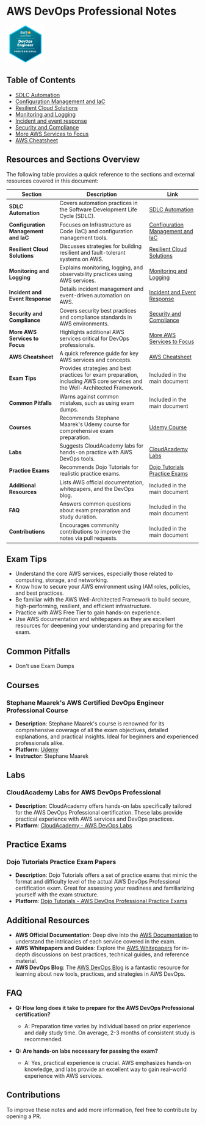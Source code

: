 # AWS DevOps Professional Notes
<img src="image.png" alt="alt text" width="100"/>

## Table of Contents
- [SDLC Automation](/1.SDLC%20Automation.md)
- [Configuration Management and IaC](/2.Configuration%20Management%20and%20IaC.md)
- [Resilient Cloud Solutions](/3.Resilient%20Cloud%20Solutions.md)
- [Monitoring and Logging](/4.Monitoring%20and%20Logging.md)
- [Incident and event response](/5.Incident%20and%20event%20response.md)
- [Security and Compliance](/6.Security%20and%20Compliance.md)
- [More AWS Services to Focus](/7.More%20AWS%20Services%20to%20Focus.md)
- [AWS Cheatsheet](/8.%20AWS%20Cheatsheet.md)

## Resources and Sections Overview
The following table provides a quick reference to the sections and external resources covered in this document:

| **Section**                             | **Description**                                                                 | **Link**                                                                 |
|-----------------------------------------|---------------------------------------------------------------------------------|--------------------------------------------------------------------------|
| **SDLC Automation**                     | Covers automation practices in the Software Development Life Cycle (SDLC).      | [SDLC Automation](/1.SDLC%20Automation.md)                               |
| **Configuration Management and IaC**    | Focuses on Infrastructure as Code (IaC) and configuration management tools.     | [Configuration Management and IaC](/2.Configuration%20Management%20and%20IaC.md) |
| **Resilient Cloud Solutions**           | Discusses strategies for building resilient and fault-tolerant systems on AWS.  | [Resilient Cloud Solutions](/3.Resilient%20Cloud%20Solutions.md)         |
| **Monitoring and Logging**              | Explains monitoring, logging, and observability practices using AWS services.   | [Monitoring and Logging](/4.Monitoring%20and%20Logging.md)               |
| **Incident and Event Response**         | Details incident management and event-driven automation on AWS.                | [Incident and Event Response](/5.Incident%20and%20event%20response.md)   |
| **Security and Compliance**             | Covers security best practices and compliance standards in AWS environments.    | [Security and Compliance](/6.Security%20and%20Compliance.md)             |
| **More AWS Services to Focus**          | Highlights additional AWS services critical for DevOps professionals.           | [More AWS Services to Focus](/7.More%20AWS%20Services%20to%20Focus.md)   |
| **AWS Cheatsheet**                      | A quick reference guide for key AWS services and concepts.                      | [AWS Cheatsheet](/8.%20AWS%20Cheatsheet.md)                              |
| **Exam Tips**                           | Provides strategies and best practices for exam preparation, including AWS core services and the Well-Architected Framework. | Included in the main document                                            |
| **Common Pitfalls**                     | Warns against common mistakes, such as using exam dumps.                        | Included in the main document                                            |
| **Courses**                             | Recommends Stephane Maarek's Udemy course for comprehensive exam preparation.   | [Udemy Course](https://www.udemy.com/course/aws-certified-devops-engineer-professional-hands-on/) |
| **Labs**                                | Suggests CloudAcademy labs for hands-on practice with AWS DevOps tools.         | [CloudAcademy Labs](https://cloudacademy.com/learning-paths/aws-devops-engineer-professional-dop-c02-certification-preparation-for-aws-1-9637/?program=1acec0f4-f7a7-44b8-9768-ad8792c9ba6d) |
| **Practice Exams**                      | Recommends Dojo Tutorials for realistic practice exams.                         | [Dojo Tutorials Practice Exams](https://tutorialsdojo.com/aws-certified-devops-engineer-professional/) |
| **Additional Resources**                | Lists AWS official documentation, whitepapers, and the DevOps blog.             | Included in the main document                                            |
| **FAQ**                                 | Answers common questions about exam preparation and study duration.             | Included in the main document                                            |
| **Contributions**                       | Encourages community contributions to improve the notes via pull requests.      | Included in the main document                                            |

## Exam Tips
- Understand the core AWS services, especially those related to computing, storage, and networking.
- Know how to secure your AWS environment using IAM roles, policies, and best practices.
- Be familiar with the AWS Well-Architected Framework to build secure, high-performing, resilient, and efficient infrastructure.
- Practice with AWS Free Tier to gain hands-on experience.
- Use AWS documentation and whitepapers as they are excellent resources for deepening your understanding and preparing for the exam.

## Common Pitfalls
- Don't use Exam Dumps 

## Courses

### Stephane Maarek's AWS Certified DevOps Engineer Professional Course
- **Description**: Stephane Maarek's course is renowned for its comprehensive coverage of all the exam objectives, detailed explanations, and practical insights. Ideal for beginners and experienced professionals alike.
- **Platform**: [Udemy](https://www.udemy.com/course/aws-certified-devops-engineer-professional-hands-on/)
- **Instructor**: Stephane Maarek

## Labs

### CloudAcademy Labs for AWS DevOps Professional
- **Description**: CloudAcademy offers hands-on labs specifically tailored for the AWS DevOps Professional certification. These labs provide practical experience with AWS services and DevOps practices.
- **Platform**: [CloudAcademy - AWS DevOps Labs](https://cloudacademy.com/learning-paths/aws-devops-engineer-professional-dop-c02-certification-preparation-for-aws-1-9637/?program=1acec0f4-f7a7-44b8-9768-ad8792c9ba6d)

## Practice Exams

### Dojo Tutorials Practice Exam Papers
- **Description**: Dojo Tutorials offers a set of practice exams that mimic the format and difficulty level of the actual AWS DevOps Professional certification exam. Great for assessing your readiness and familiarizing yourself with the exam structure.
- **Platform**: [Dojo Tutorials - AWS DevOps Professional Practice Exams](https://tutorialsdojo.com/aws-certified-devops-engineer-professional/)

## Additional Resources
- **AWS Official Documentation**: Deep dive into the [AWS Documentation](https://docs.aws.amazon.com/) to understand the intricacies of each service covered in the exam.
- **AWS Whitepapers and Guides**: Explore the [AWS Whitepapers](https://aws.amazon.com/whitepapers/) for in-depth discussions on best practices, technical guides, and reference material.
- **AWS DevOps Blog**: The [AWS DevOps Blog](https://aws.amazon.com/blogs/devops/) is a fantastic resource for learning about new tools, practices, and strategies in AWS DevOps.

## FAQ
- **Q: How long does it take to prepare for the AWS DevOps Professional certification?**
  - A: Preparation time varies by individual based on prior experience and daily study time. On average, 2-3 months of consistent study is recommended.

- **Q: Are hands-on labs necessary for passing the exam?**
  - A: Yes, practical experience is crucial. AWS emphasizes hands-on knowledge, and labs provide an excellent way to gain real-world experience with AWS services.

## Contributions
To improve these notes and add more information, feel free to contribute by opening a PR.
